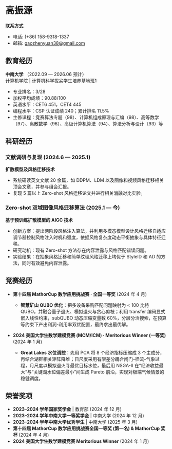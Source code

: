 # 高振源

**联系方式**  
- 电话: (+86) 158-9318-1337  
- 邮箱: gaozhenyuan38@gmail.com

## 教育经历
**中南大学** （2022.09 — 2026.06 预计）  
计算机学院 | 计算机科学拔尖学生培养基地班1  
- 专业排名：3/28  
- 加权平均成绩：90.88/100  
- 英语水平：CET6 451，CET4 445  
- 编程水平：CSP 认证成绩 240；累计排名 11.5%  
- 主修课程：竞赛算法专题（98）、计算机组成原理与汇编（98）、高等数学（97）、离散数学（96）、高级计算机算法（94）、算法分析与设计（93）等

## 科研经历
### 文献调研与复现 (2024.6 — 2025.1)  
**扩散模型及风格迁移技术**  
- 系统研读英文文献 20 余篇，如 DDPM、LDM 以及图像和视频风格迁移相关顶会文章，并参与组会汇报。  
- 复现 5 篇以上 Zero-shot 风格迁移论文并进行相关消融对比实验。

### Zero-shot 双域图像风格迁移算法 (2025.1 — 今)  
**基于预训练扩散模型的 AIGC 技术**  
- 创新方案：提出两阶段风格注入算法，并利用多模态模型设计风格迁移自适应调节器控制风格注入时机和强度，依据风格复杂度动态平衡抽象与具体特征迁移。  
- 研究动机：现有 Zero-shot 方法存在内容泄露与风格匹配错误问题。  
- 实验结果：在抽象风格迁移和简单纹理风格迁移上均优于 StyleID 和 AD 的方法，同时有效避免内容泄露。

## 竞赛经历
- **第十四届 MathorCup 数学应用挑战赛 · 全国一等奖** (2024 年 4 月)  
  - **智慧矿山 QUBO 优化**：把多设备采购匹配问题映射为 < 100 比特 QUBO，并融合量子退火、模拟退火与贪心剪枝；利用 transfer 编码显式嵌入线性约束，subQUBO 动态压缩变量数 60%，分层分治搜索，在预算等约束下产出利润-利用率双优配置，最终求出最优解。

- **2024 美国大学生数学建模竞赛 (MCM/ICM) · Meritorious Winner (一等奖)** (2024 年 1 月)  
  - **Great Lakes 水位调控**：先用 PCA 将 8 个经济指标压缩成 3 个主成分，再结合湖群相关矩阵降维；日尺度采用有限差分耦合闸门-径流-气象过程，月尺度以模拟退火寻最优目标水位，最后用 NSGA-II 在“经济收益最大”与“关键湖水位偏差最小”间生成 Pareto 前沿，实现对极端气候情景的稳健调度。

## 荣誉奖项
- **2023–2024 学年国家奖学金** | 教育部 (2024 年 12 月)  
- **2023–2024 学年中南大学一等奖学金** | 中南大学 (2024 年 12 月)  
- **2023–2024 学年中南大学优秀学生** | 中南大学 (2025 年 3 月)  
- **第十四届 MathorCup 数学应用挑战赛全国一等奖 (第一名) & MathorCup 奖杯** (2024 年 4 月)  
- **2024 美国大学生数学建模竞赛 Meritorious Winner** (2024 年 1 月)
